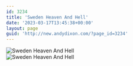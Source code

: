 ```yaml
---
id: 3234
title: 'Sweden Heaven And Hell'
date: '2023-03-17T13:45:38+00:00'
layout: page
guid: 'http://new.andydixon.com/?page_id=3234'
---
```


![Sweden Heaven And Hell](https://i0.wp.com/assets.g8x2.ldn.idrivee2-23.com/posters/Sweden%20Heaven%20And%20Hell%2001.jpg?w=1200&ssl=1 "Sweden Heaven And Hell")  
![Sweden Heaven And Hell](https://i0.wp.com/assets.g8x2.ldn.idrivee2-23.com/posters/Sweden%20Heaven%20And%20Hell%2002.jpg?w=1200&ssl=1 "Sweden Heaven And Hell")